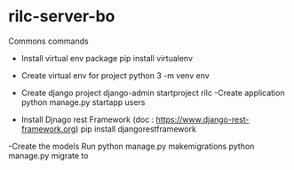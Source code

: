 # rilc-server-bo

Commons commands

- Install virtual env package
  pip install virtualenv
- Create virtual env for project
  python 3 -m venv env

- Create django project
  django-admin startproject rilc
  -Create application
  python manage.py startapp users

- Install Djnago rest Framework (doc : https://www.django-rest-framework.org)
  pip install djangorestframework

-Create the models
Run python manage.py makemigrations python manage.py migrate to

